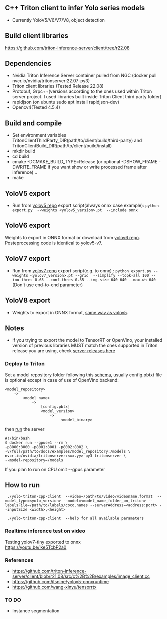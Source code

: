 ## C++ Triton client to infer Yolo series models 
* Currently YoloV5/V6/V7/V8, object detection
## Build client libraries
https://github.com/triton-inference-server/client/tree/r22.08


## Dependencies
* Nvidia Triton Inference Server container pulled from NGC (docker pull nvcr.io/nvidia/tritonserver:22.07-py3)
* Triton client libraries (Tested Release 22.08)
* Protobuf, Grpc++(versions according to the ones used within Triton server project. I used libraries built inside Triton Client third party folder)
* rapidjson (on ubuntu sudo apt install rapidjson-dev)
* Opencv4(Tested 4.5.4)



## Build and compile
* Set environment variables TritonClientThirdParty_DIR(path/to/client/build/third-party) and TritonClientBuild_DIR(path/to/client/build/install)
* mkdir build 
* cd build 
* cmake -DCMAKE_BUILD_TYPE=Release (or optional -DSHOW_FRAME -DWRITE_FRAME if you want show or write processed frame after inference) .. 
* make

## YoloV5 export
* Run from [yolov5 repo](https://github.com/ultralytics/yolov5/issues/251) export script(always onnx case example):  ```python export.py  --weights <yolov5_version>.pt  --include onnx```

## YoloV6 export
Weights to export in ONNX format or download from [yolov6 repo](https://github.com/meituan/YOLOv6/tree/main/deploy/ONNX). Posteprocessing code is identical to yolov5-v7.

## YoloV7 export
* Run from [yolov7 repo](https://github.com/WongKinYiu/yolov7#export) export script(e.g. to onnx) : ```python export.py --weights <yolov7_version>.pt --grid  --simplify --topk-all 100 --iou-thres 0.65 --conf-thres 0.35 --img-size 640 640 --max-wh 640``` (Don't use end-to-end parameter)

## YoloV8 export 
* Weights to export in ONNX format, [same way as yolov5](https://github.com/ultralytics/ultralytics/tree/main/examples/YOLOv8-CPP-Inference).

## Notes
*  If you trying to export the model to TensorRT or OpenVino, your installed version of previous libraries MUST match the ones supported in Triton release you are using, check [server releases here](https://github.com/triton-inference-server/server/releases) 

### Deploy to Triton
Set a model repository folder following this [schema](https://github.com/triton-inference-server/server/blob/main/docs/model_repository.md), usually config.pbtxt file is optional except in case of use of OpenVino backend:
```
<model_repository> 
    -> 
        <model_name> 
            -> 
                [config.pbtx]
                <model_version>
                    ->
                         <model_binary>
```

then [run](https://github.com/triton-inference-server/server/blob/main/docs/quickstart.md) the server
```
#!/bin/bash
$ docker run --gpus=1 --rm \
-p8000:8000 -p8001:8001 -p8002:8002 \
-v/full/path/to/docs/examples/model_repository:/models \
nvcr.io/nvidia/tritonserver:<xx.yy>-py3 tritonserver \
--model-repository=/models
```
If you plan to run on CPU omit --gpus parameter

## How to run
```
 ./yolo-triton-cpp-client  --video=/path/to/video/videoname.format  --model_type=<yolo_version> --model=<model_name_folder_on_triton> --labelsFile=/path/to/labels/coco.names --serverAddress=<address:port> --inputSize <width>,<height>
```
```
 ./yolo-triton-cpp-client  --help for all available parameters
```

### Realtime inference test on video
Testing yolov7-tiny exported to onnx  
https://youtu.be/lke5TcbP2a0


### References
* https://github.com/triton-inference-server/client/blob/r21.08/src/c%2B%2B/examples/image_client.cc
* https://github.com/itsnine/yolov5-onnxruntime
* https://github.com/wang-xinyu/tensorrtx


### TO DO
* Instance segmentation